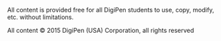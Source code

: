 All content is provided free for all DigiPen students to use, copy, modify, etc. without limitations.

All content © 2015 DigiPen (USA) Corporation, all rights reserved
